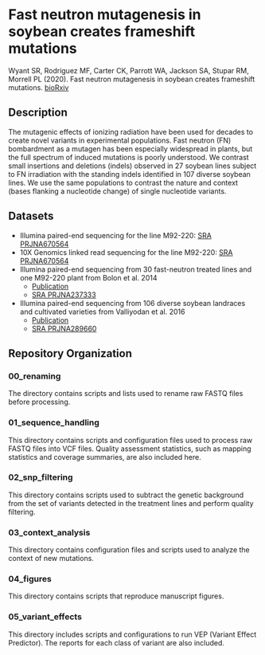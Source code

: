 # Fast neutron mutagenesis in soybean creates frameshift mutations 
Wyant SR, Rodriguez MF, Carter CK, Parrott WA, Jackson SA, Stupar RM, Morrell PL (2020). Fast neutron mutagenesis in soybean creates frameshift mutations. [bioRxiv]()

## Description
The mutagenic effects of ionizing radiation have been used for decades to create novel variants in experimental populations. Fast neutron (FN) bombardment as a mutagen has been especially widespread in plants, but the full spectrum of induced mutations is poorly understood. We contrast small insertions and deletions (indels) observed in 27 soybean lines subject to FN irradiation with the standing indels identified in 107 diverse soybean lines. We use the same populations to contrast the nature and context (bases flanking a nucleotide change) of single nucleotide variants. 

## Datasets
- Illumina paired-end sequencing for the line M92-220: [SRA PRJNA670564](https://www.ncbi.nlm.nih.gov/bioproject/PRJNA670564)
- 10X Genomics linked read sequencing for the line M92-220: [SRA PRJNA670564](https://www.ncbi.nlm.nih.gov/bioproject/PRJNA670564)
- Illumina paired-end sequencing from 30 fast-neutron treated lines and one M92-220 plant from Bolon et al. 2014
    - [Publication](https://doi.org/10.1534/genetics.114.170340) 
    - [SRA PRJNA237333](https://www.ncbi.nlm.nih.gov/bioproject/PRJNA237333)
- Illumina paired-end sequencing from 106 diverse soybean landraces and cultivated varieties from Valliyodan et al. 2016 
    - [Publication](https://doi.org/10.1038/srep23598) 
    - [SRA PRJNA289660](https://www.ncbi.nlm.nih.gov//bioproject/PRJNA289660)

## Repository Organization
### 00_renaming
The directory contains scripts and lists used to rename raw FASTQ files before processing.

### 01_sequence_handling
This directory contains scripts and configuration files used to process raw FASTQ files into VCF files. Quality assessment statistics, such as mapping statistics and coverage summaries, are also included here.

### 02_snp_filtering
This directory contains scripts used to subtract the genetic background from the set of variants detected in the treatment lines and perform quality filtering. 

### 03_context_analysis
This directory contains configuration files and scripts used to analyze the context of new mutations. 

### 04_figures
This directory contains scripts that reproduce manuscript figures.

### 05_variant_effects
This directory includes scripts and configurations to run VEP (Variant Effect Predictor). The reports for each class of variant are also included.
